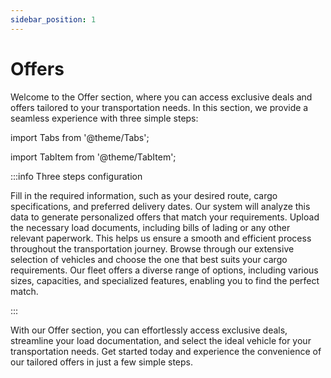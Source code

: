 ```yaml
---
sidebar_position: 1
---
```


# Offers

Welcome to the Offer section, where you can access exclusive deals and offers tailored to your transportation needs. In this section, we provide a seamless experience with three simple steps:


import Tabs from '@theme/Tabs';

import TabItem from '@theme/TabItem';

:::info Three steps configuration

<Tabs>
  <TabItem value="Step 1: Offer Data" label="Step 1: Offer Data">Fill in the required information, such as your desired route, cargo specifications, and preferred delivery dates. Our system will analyze this data to generate personalized offers that match your requirements.</TabItem>
  <TabItem value="Step 2: Load Document" label="Step 2: Load Document">Upload the necessary load documents, including bills of lading or any other relevant paperwork. This helps us ensure a smooth and efficient process throughout the transportation journey.</TabItem>
  <TabItem value="Step 3: Vehicle Selection" label="Step 3: Vehicle Selection">Browse through our extensive selection of vehicles and choose the one that best suits your cargo requirements. Our fleet offers a diverse range of options, including various sizes, capacities, and specialized features, enabling you to find the perfect match.</TabItem>
  
</Tabs>

:::

With our Offer section, you can effortlessly access exclusive deals, streamline your load documentation, and select the ideal vehicle for your transportation needs. Get started today and experience the convenience of our tailored offers in just a few simple steps.
